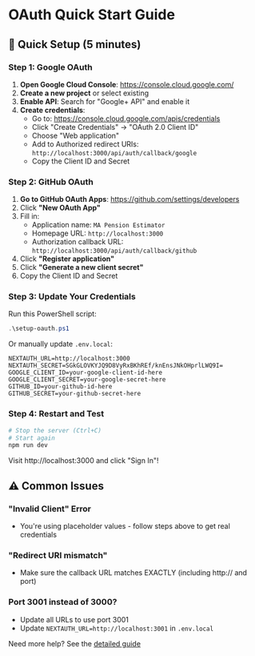 # OAuth Quick Start Guide

## 🚀 Quick Setup (5 minutes)

### Step 1: Google OAuth

1. **Open Google Cloud Console**: https://console.cloud.google.com/
2. **Create a new project** or select existing
3. **Enable API**: Search for "Google+ API" and enable it
4. **Create credentials**:
   - Go to: https://console.cloud.google.com/apis/credentials
   - Click "Create Credentials" → "OAuth 2.0 Client ID"
   - Choose "Web application"
   - Add to Authorized redirect URIs: `http://localhost:3000/api/auth/callback/google`
   - Copy the Client ID and Secret

### Step 2: GitHub OAuth

1. **Go to GitHub OAuth Apps**: https://github.com/settings/developers
2. Click **"New OAuth App"**
3. Fill in:
   - Application name: `MA Pension Estimator`
   - Homepage URL: `http://localhost:3000`
   - Authorization callback URL: `http://localhost:3000/api/auth/callback/github`
4. Click **"Register application"**
5. Click **"Generate a new client secret"**
6. Copy the Client ID and Secret

### Step 3: Update Your Credentials

Run this PowerShell script:
```powershell
.\setup-oauth.ps1
```

Or manually update `.env.local`:
```env
NEXTAUTH_URL=http://localhost:3000
NEXTAUTH_SECRET=SGkGLOVKYJQ9D8VyRxBKhREf/knEnsJNkOHprlLWQ9I=
GOOGLE_CLIENT_ID=your-google-client-id-here
GOOGLE_CLIENT_SECRET=your-google-secret-here
GITHUB_ID=your-github-id-here
GITHUB_SECRET=your-github-secret-here
```

### Step 4: Restart and Test

```powershell
# Stop the server (Ctrl+C)
# Start again
npm run dev
```

Visit http://localhost:3000 and click "Sign In"!

## ⚠️ Common Issues

### "Invalid Client" Error
- You're using placeholder values - follow steps above to get real credentials

### "Redirect URI mismatch"
- Make sure the callback URL matches EXACTLY (including http:// and port)

### Port 3001 instead of 3000?
- Update all URLs to use port 3001
- Update `NEXTAUTH_URL=http://localhost:3001` in `.env.local`

Need more help? See the [detailed guide](./oauth-setup-detailed.md) 